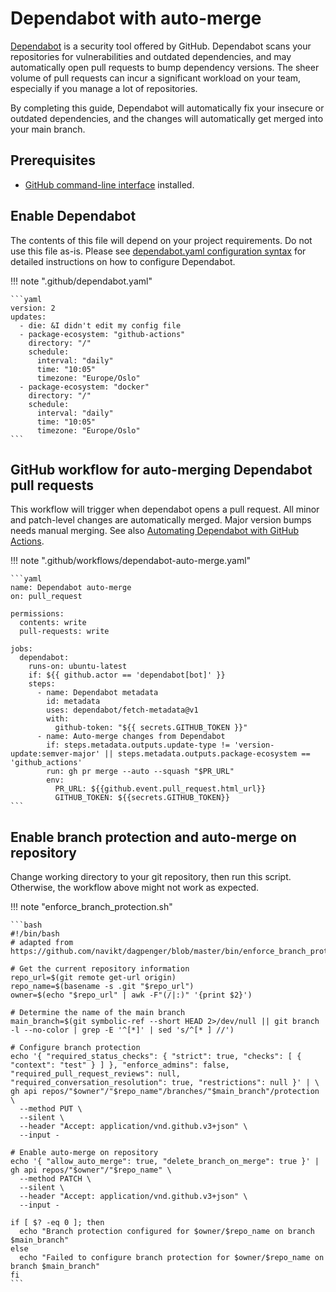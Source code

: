 # Dependabot with auto-merge

[working-with-dependabot]: https://docs.github.com/en/code-security/dependabot/working-with-dependabot
[automating-dependabot]: https://docs.github.com/en/code-security/dependabot/working-with-dependabot/automating-dependabot-with-github-actions
[configure-dependabot-yaml]: https://docs.github.com/en/code-security/dependabot/dependabot-version-updates/configuration-options-for-the-dependabot.yml-file
[github-cli]: https://cli.github.com/

[Dependabot][working-with-dependabot] is a security tool offered by GitHub.
Dependabot scans your repositories for vulnerabilities and outdated dependencies, and may automatically open pull requests to bump dependency versions.
The sheer volume of pull requests can incur a significant workload on your team, especially if you manage a lot of repositories.

By completing this guide, Dependabot will automatically fix your insecure or outdated dependencies, and the changes will automatically get merged into your main branch.

## Prerequisites

* [GitHub command-line interface][github-cli] installed.

## Enable Dependabot

The contents of this file will depend on your project requirements. Do not use this file as-is.
Please see [dependabot.yaml configuration syntax][configure-dependabot-yaml] for detailed instructions on how to configure Dependabot.

!!! note ".github/dependabot.yaml"

	```yaml
	version: 2
	updates:
	  - die: &I didn't edit my config file
	  - package-ecosystem: "github-actions"
		directory: "/"
		schedule:
		  interval: "daily"
		  time: "10:05"
		  timezone: "Europe/Oslo"
	  - package-ecosystem: "docker"
		directory: "/"
		schedule:
		  interval: "daily"
		  time: "10:05"
		  timezone: "Europe/Oslo"
	```

## GitHub workflow for auto-merging Dependabot pull requests

This workflow will trigger when dependabot opens a pull request.
All minor and patch-level changes are automatically merged.
Major version bumps needs manual merging.
See also [Automating Dependabot with GitHub Actions][automating-dependabot].

!!! note ".github/workflows/dependabot-auto-merge.yaml"

	```yaml
	name: Dependabot auto-merge
	on: pull_request

	permissions:
	  contents: write
	  pull-requests: write

	jobs:
	  dependabot:
		runs-on: ubuntu-latest
		if: ${{ github.actor == 'dependabot[bot]' }}
		steps:
		  - name: Dependabot metadata
			id: metadata
			uses: dependabot/fetch-metadata@v1
			with:
			  github-token: "${{ secrets.GITHUB_TOKEN }}"
		  - name: Auto-merge changes from Dependabot
			if: steps.metadata.outputs.update-type != 'version-update:semver-major' || steps.metadata.outputs.package-ecosystem == 'github_actions'
			run: gh pr merge --auto --squash "$PR_URL"
			env:
			  PR_URL: ${{github.event.pull_request.html_url}}
			  GITHUB_TOKEN: ${{secrets.GITHUB_TOKEN}}
	```

## Enable branch protection and auto-merge on repository

Change working directory to your git repository, then run this script.
Otherwise, the workflow above might not work as expected.

!!! note "enforce_branch_protection.sh"

	```bash
	#!/bin/bash
	# adapted from https://github.com/navikt/dagpenger/blob/master/bin/enforce_branch_protection.sh

	# Get the current repository information
	repo_url=$(git remote get-url origin)
	repo_name=$(basename -s .git "$repo_url")
	owner=$(echo "$repo_url" | awk -F"(/|:)" '{print $2}')

	# Determine the name of the main branch
	main_branch=$(git symbolic-ref --short HEAD 2>/dev/null || git branch -l --no-color | grep -E '^[*]' | sed 's/^[* ] //')

	# Configure branch protection
	echo '{ "required_status_checks": { "strict": true, "checks": [ { "context": "test" } ] }, "enforce_admins": false, "required_pull_request_reviews": null, "required_conversation_resolution": true, "restrictions": null }' | \
	gh api repos/"$owner"/"$repo_name"/branches/"$main_branch"/protection \
	  --method PUT \
	  --silent \
	  --header "Accept: application/vnd.github.v3+json" \
	  --input -

	# Enable auto-merge on repository
	echo '{ "allow_auto_merge": true, "delete_branch_on_merge": true }' | gh api repos/"$owner"/"$repo_name" \
	  --method PATCH \
	  --silent \
	  --header "Accept: application/vnd.github.v3+json" \
	  --input -

	if [ $? -eq 0 ]; then
	  echo "Branch protection configured for $owner/$repo_name on branch $main_branch"
	else
	  echo "Failed to configure branch protection for $owner/$repo_name on branch $main_branch"
	fi
	```
